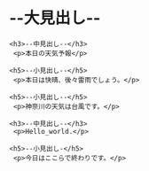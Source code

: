 <!DOCTYPE html>
  <html lang="en">
    <head>
     <meta charset="UTF-8">
     <meta name="viewport" content="width=device-width, initial-scale=1.0">
     <title>Document</title>
  </head>
  <body>
    <h1>--大見出し--</h1>
    
    <h3>--中見出し‐‐</h3>
     <p>本日の天気予報</p>

    <h5>‐‐小見出し--</h5>
     <p>本日は快晴、後々雷雨でしょう。</p>
    
    <h5>--小見出し‐‐</h5>
     <p>神奈川の天気は台風です。</p>

    <h3>--中見出し--</h3>
     <p>Hello_world.</p>

    <h5>‐‐小見出し‐</h5>
     <p>今日はここらで終わりです。</p>
  </body>
</html>
